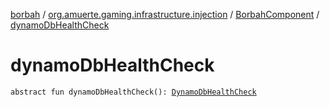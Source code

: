 [borbah](../../index.md) / [org.amuerte.gaming.infrastructure.injection](../index.md) / [BorbahComponent](index.md) / [dynamoDbHealthCheck](./dynamo-db-health-check.md)

# dynamoDbHealthCheck

`abstract fun dynamoDbHealthCheck(): `[`DynamoDbHealthCheck`](../../org.amuerte.gaming.infrastructure.healthcheck/-dynamo-db-health-check/index.md)